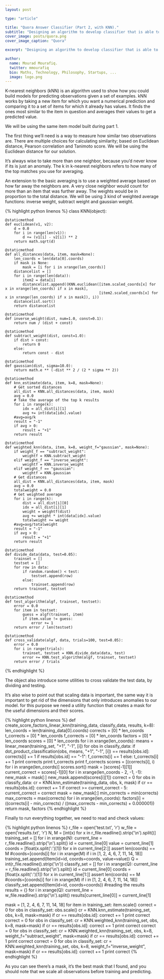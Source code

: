 ```yaml
---
layout: post

type: "article"

title: "Quora Answer Classifier (Part 2, with KNN)."
subtitle: "Designing an algorithm to develop classifier that is able to tell good answers from bad answers, as well as humans can."
cover_image: posts/quora.png
cover_image_caption: "Quora"

excerpt: "Designing an algorithm to develop classifier that is able to tell good answers from bad answers, as well as humans can."

author:
  name: Mourad Mourafiq.
  twitter: mmourafiq
  bio: Maths, Technology, Philosophy, Startups, ...
  image: logo.png
---
```


K-nearest neighbors (kNN) is an algorithm used to show how you could build models for predicting observations given a set of examples. kNN works by taking a new item for which you want a numerical prediction and comparing it to a set of items for which it already has values. It finds the ones most similar to the item in question and averages their values to get a predicted value.

We will be using the same item model built during part 1.

The first thing we’ll need is a way to measure how similar two observations are. There are multiple choices for calculating similarity; based on Euclidean distance, Pearson correlation and Tanimoto score. We will be using the Euclidean distance for our solution.

It’s always wise to take more than one neighbor, because you’d never know if its is just an anomaly. The k in k-nearest neighbors refers to how many of the top matches you use for averaging.

An extension to the basic averaging is to use a weighted average based on how far away the neighbors are. A very close neighbor would count for more than an item that was further away. The weights would be in proportion to the total distance. We will be using 3 kind of weighted average functions: inverse weight, subtract weight and gaussian weight.

{% highlight python linenos %}
class KNN(object):

    @staticmethod
    def euclidean(v1, v2):
        d = 0.0
        for i in range(len(v1)):
            d += (v1[i] - v2[i]) ** 2
        return math.sqrt(d)

    @staticmethod
    def all_distances(data, item, mask=None):
        len_coords = len(data[0].coords)
        if mask is None:
            mask = [i for i in xrange(len_coords)]
        distancelist = []
        for i in range(len(data)):
            item2 = data[i]
            distancelist.append((KNN.euclidean([item.scaled_coords[x] for x in xrange(len_coords) if x in mask],
                                               [item2.scaled_coords[x] for x in xrange(len_coords) if x in mask]), i))
        distancelist.sort()
        return distancelist

    @staticmethod
    def inverse_weight(dist, num=1.0, const=0.1):
        return num / (dist + const)

    @staticmethod
    def subtract_weight(dist, const=1.0):
        if dist > const:
            return 0
        else:
            return const - dist

    @staticmethod
    def gaussian(dist, sigma=10.0):
        return math.e ** (-dist ** 2 / (2 * sigma ** 2))

    @staticmethod
    def knn_estimate(data, item, k=8, mask=None):
        # Get sorted distances
        all_dist = KNN.all_distances(data, item, mask)
        avg = 0.0
        # Take the average of the top k results
        for i in range(k):
            idx = all_dist[i][1]
            avg += int(data[idx].value)
        #avg=avg/k
        result = "-1"
        if avg > 0:
            result = "+1"
        return result

    @staticmethod
    def weighted_knn(data, item, k=8, weight_f="gaussian", mask=None):
        if weight_f == "subtract_weight":
            weightf = KNN.subtract_weight
        elif weight_f == "inverse_weight":
            weightf = KNN.inverse_weight
        elif weight_f == "gaussian":
            weightf = KNN.gaussian
        # Get distances
        all_dist = KNN.all_distances(data, item, mask)
        avg = 0.0
        totalweight = 0.0
        # Get weighted average
        for i in range(k):
            dist = all_dist[i][0]
            idx = all_dist[i][1]
            weight = weightf(dist)
            avg += weight * int(data[idx].value)
            totalweight += weight
        #avg=avg/totalweight
        result = "-1"
        if avg > 0:
            result = "+1"
        return result

    @staticmethod
    def divide_data(data, test=0.05):
        trainset = []
        testset = []
        for row in data:
            if random.random() < test:
                testset.append(row)
            else:
                trainset.append(row)
        return trainset, testset

    @staticmethod
    def test_algorithm(algf, trainset, testset):
        error = 0.0
        for item in testset:
            guess = algf(trainset, item)
            if item.value != guess:
                error += 1
        return error / len(testset)

    @staticmethod
    def cross_validate(algf, data, trials=100, test=0.05):
        error = 0.0
        for i in range(trials):
            trainset, testset = KNN.divide_data(data, test)
            error += KNN.test_algorithm(algf, trainset, testset)
        return error / trials
{% endhighlight %}

The object also introduce some utilities to cross validate the test data, by dividing and testing.

It’s also wise to point out that scaling data is important, the same way it is important to get rid of the dimensions that only introduces anomalies to our model. for this purpose we need a utility function that creates a mask for the useful dimensions and their scores.

{% highlight python linenos %}
def create_score_factors_linear_knn(training_data, classify_data, results, k=8):
    len_coords = len(training_data[0].coords)
    corrects = [0] * len_coords
    t_corrects = [0] * len_coords
    f_corrects = [0] * len_coords
    factors = [0] * len_coords
    scores = [0] * len_coords
    for i in xrange(len_coords):
        means = linear_mean(training_set, "+1", "-1", [i])
        for obs in classify_data:
            if dot_product_classification(obs, means, "+1", "-1", [i]) == results[obs.id]:
                corrects[i] += 1
                if results[obs.id] == "-1":
                    f_corrects[i] += 1
                else:
                    t_corrects[i] += 1
    print corrects
    print t_corrects
    print f_corrects
    scores = [(corrects[i], i) for i in xrange(len_coords)]
    scores.sort()
    mask = [scores[-1][1]]
    current_correct = scores[-1][0]
    for i in xrange(len_coords - 2, -1, -1):
        new_mask = mask[:]
        new_mask.append(scores[i][1])
        correct = 0
        for obs in classify_data:
            cr = KNN.knn_estimate(training_data, obs, k, mask)
            if cr == results[obs.id]:
                correct += 1
        if correct >= current_correct - 5:
            current_correct = correct
            mask = new_mask[:]
    min_corrects = min(corrects)
    max_corrects = max(corrects)
    for i in xrange(len_coords):
        factors[i] = ((corrects[i] - min_corrects) / ((max_corrects - min_corrects) + 0.000001))
    return mask, factors
{% endhighlight %}

Finally to run everything together, we need to read and check values:

{% highlight python linenos %}
r_file = open('test.txt', 'r')
w_file = open('results.txt', 'r')
N, M = [int(x) for x in r_file.readline().strip('\n').split()]
training_set = []
for i in xrange(N):
    current_line = r_file.readline().strip('\n').split()
    id = current_line[0]
    value = current_line[1]
    coords = [float(x.split(':')[1]) for x in current_line[2:]]
    assert len(coords) == M
    #coords=[coords[i] for i in xrange(M) if i in [1, 2, 4, 6, 7, 11, 14, 18]]
    training_set.append(Item(id=id, coords=coords, value=value))
Q = int(r_file.readline().strip('\n'))
classify_set = []
for i in xrange(Q):
    current_line = r_file.readline().strip('\n').split()
    id = current_line[0]
    coords = [float(x.split(':')[1]) for x in current_line[1:]]
    assert len(coords) == M
    #coords=[coords[i] for i in xrange(M) if i in [1, 2, 4, 6, 7, 11, 14, 18]]
    classify_set.append(Item(id=id, coords=coords))
#reading the results
results = {}
for i in xrange(Q):
    current_line = w_file.readline().strip('\n').split()
    results[current_line[0]] = current_line[1]

mask = [1, 2, 4, 6, 7, 11, 14, 18]
for item in training_set:
    item.scale()
correct = 0
for obs in classify_set:
    obs.scale()
    cr = KNN.knn_estimate(training_set, obs, k=8, mask=mask)
    if cr == results[obs.id]:
        correct += 1
print correct
correct = 0
for obs in classify_set:
    cr = KNN.weighted_knn(training_set, obs, k=8, mask=mask)
    if cr == results[obs.id]:
        correct += 1
print correct
correct = 0
for obs in classify_set:
    cr = KNN.weighted_knn(training_set, obs, k=8, weight_f="subtract_weight", mask=mask)
    if cr == results[obs.id]:
        correct += 1
print correct
correct = 0
for obs in classify_set:
    cr = KNN.weighted_knn(training_set, obs, k=8, weight_f="inverse_weight", mask=mask)
    if cr == results[obs.id]:
        correct += 1
print correct
{% endhighlight %}

As you can see there’s a mask, it’s the best mask that I found, and you should note that we scale all observations before training and predicting.
